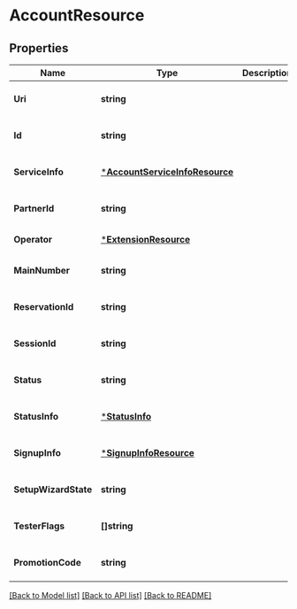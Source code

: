 # AccountResource

## Properties
Name | Type | Description | Notes
------------ | ------------- | ------------- | -------------
**Uri** | **string** |  | [optional] [default to null]
**Id** | **string** |  | [optional] [default to null]
**ServiceInfo** | [***AccountServiceInfoResource**](AccountServiceInfoResource.md) |  | [optional] [default to null]
**PartnerId** | **string** |  | [optional] [default to null]
**Operator** | [***ExtensionResource**](ExtensionResource.md) |  | [default to null]
**MainNumber** | **string** |  | [optional] [default to null]
**ReservationId** | **string** |  | [optional] [default to null]
**SessionId** | **string** |  | [optional] [default to null]
**Status** | **string** |  | [optional] [default to null]
**StatusInfo** | [***StatusInfo**](StatusInfo.md) |  | [optional] [default to null]
**SignupInfo** | [***SignupInfoResource**](SignupInfoResource.md) |  | [optional] [default to null]
**SetupWizardState** | **string** |  | [optional] [default to null]
**TesterFlags** | **[]string** |  | [optional] [default to null]
**PromotionCode** | **string** |  | [optional] [default to null]

[[Back to Model list]](../README.md#documentation-for-models) [[Back to API list]](../README.md#documentation-for-api-endpoints) [[Back to README]](../README.md)


